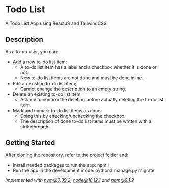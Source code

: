 # Todo List

A Todo List App using ReactJS and TailwindCSS 

## Description

As a to-do user, you can:

* Add a new to-do list item;
  * A to-do list item has a label and a checkbox whether it is done or not.
  * New to-do list items are not done and must be done inline.
* Edit an existing to-do list item;
  * Cannot change the description to an empty string.
* Delete an existing to-do list item;
  * Ask me to confirm the deletion before actually deleting the to-do list item.
* Mark and unmark to-do list items as done;
  * Doing this by checking/unchecking the checkbox.
  * The description of done to-do list items must be written with a ~~strikethrough~~.

## Getting Started

After cloning the repository, refer to the project folder and:
  * Install needed packages to run the app: npm i
  * Run the app in the development mode: python3 manage.py migrate
  
_Implemented with nvm@0.39.2, node@18.12.1 and npm@9.1.2_
